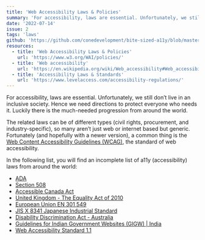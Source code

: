 ```yaml
---
title: 'Web Accessibility Laws & Policies'
summary: 'For accessibility, laws are essential. Unfortunately, we still don’t live in an inclusive society.'
date: '2022-07-14'
issue: 2
tags: 'laws'
github: 'https://github.com/conedevelopment/bite-sized-a11y/blob/master/src/posts/web-accessibility-laws-policies.md'
resources:
  - title: 'Web Accessibility Laws & Policies'
    url: 'https://www.w3.org/WAI/policies/'
  - title: 'Web accessibility'
    url: 'https://en.wikipedia.org/wiki/Web_accessibility#Web_accessibility_legislation'
  - title: 'Accessibility Laws & Standards'
    url: 'https://www.levelaccess.com/accessibility-regulations/'
---
```


For accessibility, laws are essential. Unfortunately, we still don’t live in an inclusive society. Hence we need directions to protect everyone who needs it. Luckily there is the much-needed progression from around the world.

The related laws can be of different types (civil rights, procurement, and industry-specific), so many aren’t just web or internet based but generic. Fortunately (and hopefully with a newer version), a common thing is the [Web Content Accessibility Guidelines (WCAG)](https://www.w3.org/WAI/standards-guidelines/wcag/), the standard of web accessibility.

In the following list, you will find an incomplete list of a11y (accessibility) laws from around the world:

- [ADA](https://beta.ada.gov/)
- [Section 508](https://www.section508.gov/)
- [Accessible Canada Act](https://www.canada.ca/en/employment-social-development/programs/accessible-people-disabilities/act-summary.html)
- [United Kingdom - The Equality Act of 2010](https://www.legislation.gov.uk/ukpga/2010/15/contents)
- [European Union EN 301 549](https://www.etsi.org/deliver/etsi_en/301500_301599/301549/03.02.01_60/en_301549v030201p.pdf)
- [JIS X 8341 Japanese Industrial Standard](https://www.levelaccess.com/accessibility-regulations/japanese-industrial-standard/)
- [Disability Discrimination Act - Australia](https://humanrights.gov.au/our-work/disability-rights/brief-guide-disability-discrimination-act)
- [Guidelines for Indian Government Websites (GIGW) | India](https://guidelines.india.gov.in/)
- [Web Accessibility Standard 1.1](https://www.digital.govt.nz/standards-and-guidance/nz-government-web-standards/web-accessibility-standard-1-1/)
